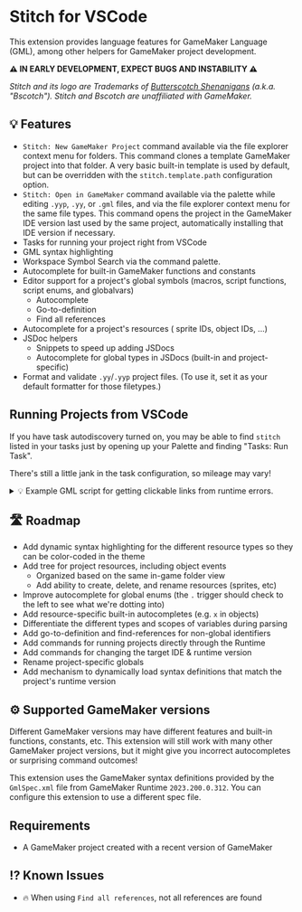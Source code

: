 # Stitch for VSCode

This extension provides language features for GameMaker Language (GML), among other helpers for GameMaker project development.

**⚠️ IN EARLY DEVELOPMENT, EXPECT BUGS AND INSTABILITY ⚠️**

*Stitch and its logo are Trademarks of [Butterscotch Shenanigans](https://www.bscotch.net) (a.k.a. "Bscotch"). Stitch and Bscotch are unaffiliated with GameMaker.*

## 💡 Features

- `Stitch: New GameMaker Project` command available via the file explorer context menu for folders. This command clones a template GameMaker project into that folder. A very basic built-in template is used by default, but can be overridden with the `stitch.template.path` configuration option.
- `Stitch: Open in GameMaker` command available via the palette while editing `.yyp`, `.yy`, or `.gml` files, and via the file explorer context menu for the same file types. This command opens the project in the GameMaker IDE version last used by the same project, automatically installing that IDE version if necessary.
- Tasks for running your project right from VSCode
- GML syntax highlighting
- Workspace Symbol Search via the command palette.
- Autocomplete for built-in GameMaker functions and constants
- Editor support for a project's global symbols (macros, script functions, script enums, and globalvars)
  - Autocomplete
  - Go-to-definition
  - Find all references
- Autocomplete for a project's resources ( sprite IDs, object IDs, ...)
- JSDoc helpers
  - Snippets to speed up adding JSDocs
  - Autocomplete for global types in JSDocs (built-in and project-specific)
- Format and validate `.yy`/`.yyp` project files. (To use it, set it as your default formatter for those filetypes.)

## Running Projects from VSCode

If you have task autodiscovery turned on, you may be able to find `stitch` listed in your tasks just by opening up your Palette and finding "Tasks: Run Task".

There's still a little jank in the task configuration, so mileage may vary!

<details>
<summary>
💡 Example GML script for getting clickable links from runtime errors.
</summary>

```js
function write_parseable_exception (err){
	var as_string = "FATAL: " + string_trim(err.message);

	var definition_files = ds_map_create();
	var script_functions_string = environment_get_variable("VSCODE_STITCH_SCRIPT_FUNCTIONS");
	if(is_string(script_functions_string) && string_length(script_functions_string) > 0){
		try{
			var pairs = string_split(script_functions_string, ",");
			for(var i=0; i<array_length(pairs); i++){
				if(string_length(pairs[i]) == 0){
					continue;
				}
				var pair = string_split(pairs[i], ":");
				if(array_length(pair) != 2){
					continue;
				}
				definition_files[? pair[0]] = pair[1];
			}
		}
		catch(__err){
			echo(__err);
		}
	}

	for(var i=0; i<array_length(err.stacktrace); i++){
		var _trace = err.stacktrace[i];
		// Example start "gml_Object_o_entry_Create_0 (line 2) - die();"
		if(string_starts_with(_trace, "gml_")){
			var _asset_type = "";
			var _call = "";
			var _line = "";
			var _asset_and_event = "";
			
			_trace = string_delete(_trace,1,4);
			// => "Object_o_entry_Create_0 (line 2) - die();"
			var __parts = string_split(_trace, "_", true, 1);
			// => ["Object","o_entry_Create_0 (line 2) - die();"]
			_asset_type = __parts[0];
			// => "Object"
			var __rest = string_split(__parts[1], " ", true, 1);
			// => ["o_entry_Create_0","(line 2) - die();"]
			_asset_and_event = __rest[0]; // Not all asset types have events, and not all events have numbers
			// => "o_entry_Create_0"
			var __line_and_call = string_split(__rest[1], " - ", true, 1);
			// => ["(line 2)","die();"] // Not all traces have the call entry
			_line = string_replace(string_split(__line_and_call[0], " ", true, 1)[1],")","");
			_call = array_length(__line_and_call)>1 ? __line_and_call[1] : "";
			
			_trace = string_lower(_asset_type) + "s/";
			
			if( ! array_contains(["Object","Script"], _asset_type) ){
				continue;
			}
			
			var folder = _asset_and_event;
			var file = _asset_and_event;
			if(_asset_type == "Object"){
				// Need to separate the asset name from the event info
				__parts = string_split(_asset_and_event, "_");
				var __event_number = array_pop(__parts);
				var __event_name   = array_pop(__parts);
				folder = array_join(__parts, "_");
				file = __event_name + "_" + __event_number;
			}
			else if(is_string(definition_files[? _asset_and_event])){
				folder = definition_files[? _asset_and_event];
				file = folder;
			}
			_trace += folder + "/" + file + ".gml:" + _line;
			if(_call != ""){
				_trace += "  " + _call;
			}
		}
		as_string += "\n" + string_repeat("  ",i+1) + "⇨ " + string_trim(_trace);
	}
	var sep = "\n\n#####################\n\n";
	show_debug_message(sep + as_string + sep);
	ds_map_destroy(definition_files);
	game_end(1);
}

var vscode_stitch_version = environment_get_variable("VSCODE_STITCH_VERSION");
if(is_string(vscode_stitch_version) && vscode_stitch_version != ""){
	exception_unhandled_handler(write_parseable_exception);
}
```

</details>


## 🛣️ Roadmap

- Add dynamic syntax highlighting for the different resource types so they can be color-coded in the theme
- Add tree for project resources, including object events
  - Organized based on the same in-game folder view
  - Add ability to create, delete, and rename resources (sprites, etc)
- Improve autocomplete for global enums (the `.` trigger should check to the left to see what we're dotting into)
- Add resource-specific built-in autocompletes (e.g. `x` in objects)
- Differentiate the different types and scopes of variables during parsing
- Add go-to-definition and find-references for non-global identifiers
- Add commands for running projects directly through the Runtime
- Add commands for changing the target IDE & runtime version
- Rename project-specific globals
- Add mechanism to dynamically load syntax definitions that match the project's runtime version

## ⚙️ Supported GameMaker versions

Different GameMaker versions may have different features and built-in functions, constants, etc. This extension will still work with many other GameMaker project versions, but it might give you incorrect autocompletes or surprising command outcomes!

This extension uses the GameMaker syntax definitions provided by the `GmlSpec.xml` file from GameMaker Runtime `2023.200.0.312`. You can configure this extension to use a different spec file.

## Requirements

- A GameMaker project created with a recent version of GameMaker

<!-- ## Extension Settings

Include if your extension adds any VS Code settings through the `contributes.configuration` extension point.

This extension contributes the following settings:

* `myExtension.enable`: Enable/disable this extension.
* `myExtension.thing`: Set to `blah` to do something. -->

## ⁉️ Known Issues

- 🔥 When using `Find all references`, not all references are found
